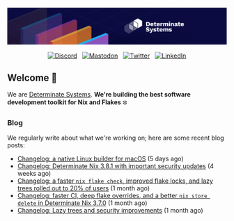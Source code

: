 <p align="center">
  <a href="https://determinate.systems" target="_blank"><img src="https://raw.githubusercontent.com/determinatesystems/.github/main/.github/banner.jpg"></a>
</p>
<p align="center">
  &nbsp;<a href="https://determinate.systems/discord" target="_blank"><img alt="Discord" src="https://img.shields.io/discord/1116012109709463613?style=for-the-badge&logo=discord&logoColor=%23ffffff&label=Discord&labelColor=%234253e8&color=%23e4e2e2"></a>&nbsp;
  &nbsp;<a href="https://hachyderm.io/@determinatesystems" target="_blank"><img alt="Mastodon" src="https://img.shields.io/badge/Mastodon-6468fa?style=for-the-badge&logo=mastodon&logoColor=%23ffffff"></a>&nbsp;
  &nbsp;<a href="https://twitter.com/DeterminateSys" target="_blank"><img alt="Twitter" src="https://img.shields.io/badge/Twitter-303030?style=for-the-badge&logo=x&logoColor=%23ffffff"></a>&nbsp;
  &nbsp;<a href="https://www.linkedin.com/company/determinate-systems" target="_blank"><img alt="LinkedIn" src="https://img.shields.io/badge/LinkedIn-1667be?style=for-the-badge&logo=linkedin&logoColor=%23ffffff"></a>&nbsp;
</p>

## Welcome 👋

We are [Determinate Systems](https://determinate.systems).
**We're building the best software development toolkit for Nix and Flakes** ❄️

### Blog 

We regularly write about what we're working on; here are some recent blog posts:


- [Changelog: a native Linux builder for macOS](https://determinate.systems/blog/changelog-determinate-nix-384/) (5 days ago)
- [Changelog: Determinate Nix 3.8.1 with important security updates](https://determinate.systems/blog/changelog-determinate-nix-381/) (4 weeks ago)
- [Changelog: a faster `nix flake check`, improved flake locks, and lazy trees rolled out to 20% of users](https://determinate.systems/blog/changelog-determinate-nix-380/) (1 month ago)
- [Changelog: faster CI, deep flake overrides, and a better `nix store delete` in Determinate Nix 3.7.0](https://determinate.systems/blog/changelog-determinate-nix-370/) (1 month ago)
- [Changelog: Lazy trees and security improvements](https://determinate.systems/blog/changelog-determinate-nix-367/) (1 month ago)
